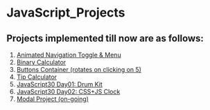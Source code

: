 # JavaScript_Projects

## Projects implemented till now are as follows:
1. <a href="https://gauravk268.github.io/JavaScript_Projects/Animated_Navigation_Toggle_&_Menu/index.html">Animated Navigation Toggle & Menu</a>
2. <a href="https://gauravk268.github.io/JavaScript_Projects/Binary_Calculator/index.html">Binary Calculator</a>
3. <a href="https://gauravk268.github.io/JavaScript_Projects/Buttons_Container/index.html">Buttons Container (rotates on clicking on 5)</a>
4. <a href="https://gauravk268.github.io/JavaScript_Projects/Tip_Calculator/index.html">Tip Calculator</a>
5. <a href="https://gauravk268.github.io/JavaScript_Projects/JavaScript30_Day01-Drum_Kit/index.html">JavaScript30 Day01: Drum Kit</a>
6. <a href="https://gauravk268.github.io/JavaScript_Projects/JavaScript30_Day02-CSS_JS_Clock/index.html">JavaScript30 Day02: CSS+JS Clock</a>
7. <a href="https://gauravk268.github.io/JavaScript_Projects/Modal_Project/index.html">Modal Project (on-going)</a>
